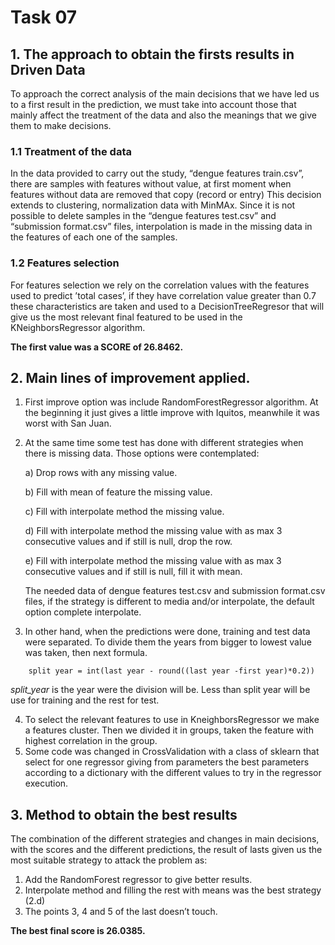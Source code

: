 # Task 07
    
## 1. The approach to obtain the firsts results in Driven Data
To approach the correct analysis of the main decisions that we have led us to a first result in the prediction, we must take into account those that mainly affect the treatment of the data and also the meanings that we give them to make decisions.

### 1.1 Treatment of the data
In the data provided to carry out the study, “dengue features train.csv”, there are samples with features without value, at first moment when features without data are removed that copy (record or entry) This decision extends to clustering, normalization data with MinMAx. Since it is not possible to delete samples in the “dengue features test.csv” and “submission format.csv” files, interpolation is made in the missing data in the features of each one of the samples.

### 1.2 Features selection
For features selection we rely on the correlation values with the features used to predict ’total cases’, if they have correlation value greater than 0.7 these characteristics are taken and used to a DecisionTreeRegresor that will give us the most relevant final featured to be used in the KNeighborsRegressor algorithm.

**The first value was a SCORE of 26.8462.**

## 2. Main lines of improvement applied.
1. First improve option was include RandomForestRegressor algorithm. At the beginning it just gives a little improve with Iquitos, meanwhile it was worst with San Juan.
2. At the same time some test has done with different strategies when there is missing data. Those options were contemplated:

    a) Drop rows with any missing value.

    b) Fill with mean of feature the missing value.

    c) Fill with interpolate method the missing value.

    d) Fill with interpolate method the missing value with as max 3 consecutive values and if still is null, drop the row.

    e) Fill with interpolate method the missing value with as max 3 consecutive values and if still is null, fill it with mean.

   The needed data of dengue features test.csv and submission format.csv files, if the strategy is different to media and/or interpolate, the default option complete interpolate.

3. In other hand, when the predictions were done, training and test data were separated. To divide them the years from bigger to lowest value was taken, then next formula.

```
    split year = int(last year - round((last year -first year)*0.2))
```

  *split_year* is the year were the division will be. Less than split year will be use for training and the rest for test.

4. To select the relevant features to use in KneighborsRegressor we make a features cluster. Then we divided it in groups, taken the feature with highest correlation in the group.
5. Some code was changed in CrossValidation with a class of sklearn that select for one regressor giving from parameters the best parameters according to a dictionary with the different values to try in the regressor execution.

## 3. Method to obtain the best results
The combination of the different strategies and changes in main decisions, with the scores and the different predictions, the result of lasts given us the most suitable strategy to attack the problem as:

1. Add the RandomForest regressor to give better results.
2. Interpolate method and filling the rest with means was the best strategy (2.d)
3. The points 3, 4 and 5 of the last doesn’t touch.

**The best final score is 26.0385.**
